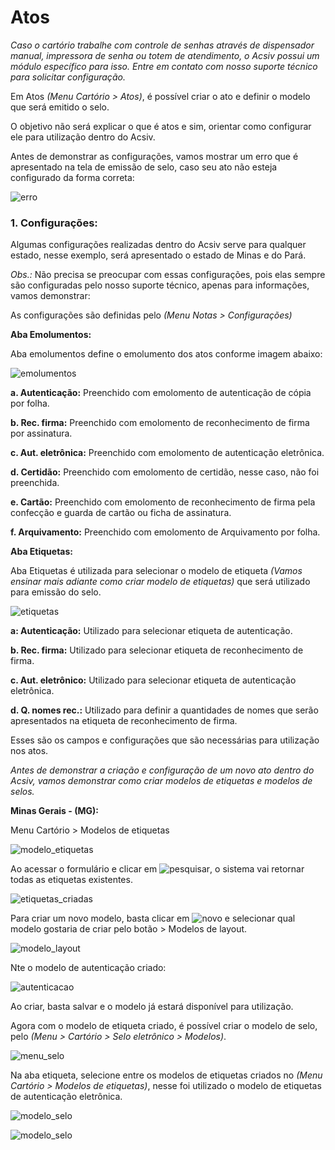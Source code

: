 # Atos

*Caso o cartório trabalhe com controle de senhas através de dispensador manual, impressora de senha ou totem de atendimento, o Acsiv possui um módulo específico para isso. Entre em contato com nosso suporte técnico para solicitar configuração.*

Em Atos *(Menu Cartório > Atos)*, é possível criar o ato e definir o modelo que será emitido o selo.

O objetivo não será explicar o que é atos e sim, orientar como configurar ele para utilização dentro do Acsiv.

Antes de demonstrar as configurações, vamos mostrar um erro que é apresentado na tela de emissão de selo, caso seu ato não esteja configurado da forma correta:

![erro](https://github.com/gislenetavaresacsiv/Atos/blob/main/MG/MODELO_NAO_CONFIGURADO.PNG)

### 1. Configurações:

Algumas configurações realizadas dentro do Acsiv serve para qualquer estado, nesse exemplo, será apresentado o estado de Minas e do Pará.

*Obs.:* Não precisa se preocupar com essas configurações, pois elas sempre são configuradas pelo nosso suporte técnico, apenas para informações, vamos demonstrar:

As configurações são definidas pelo *(Menu Notas > Configurações)*

**Aba Emolumentos:**

Aba emolumentos define o emolumento dos atos conforme imagem abaixo:

![emolumentos](https://github.com/gislenetavaresacsiv/Atos/blob/main/MG/CONFIGURACOES_EMOLUMENTOS_NOTAS.PNG)


**a. Autenticação:** Preenchido com emolomento de autenticação de cópia por folha.

**b. Rec. firma:** Preenchido com emolomento de reconhecimento de firma por assinatura. 

**c. Aut. eletrônica:** Preenchido com emolomento de autenticação eletrônica.

**d. Certidão:** Preenchido com emolomento de certidão, nesse caso, não foi preenchida.

**e. Cartão:** Preenchido com emolomento de reconhecimento de firma pela confecção e guarda de cartão ou ficha de assinatura.

**f. Arquivamento:** Preenchido com emolomento de Arquivamento por folha.

**Aba Etiquetas:**

Aba Etiquetas é utilizada para selecionar o modelo de etiqueta *(Vamos ensinar mais adiante como criar modelo de etiquetas)* que será utilizado para emissão do selo.

![etiquetas](https://github.com/gislenetavaresacsiv/Atos/blob/main/MG/CONFIGURACOES_ETIQUETAS_NOTAS.PNG)

**a: Autenticação:** Utilizado para selecionar etiqueta de autenticação.

**b. Rec. firma:** Utilizado para selecionar etiqueta de reconhecimento de firma.

**c. Aut. eletrônico:** Utilizado para selecionar etiqueta de autenticação eletrônica.

**d. Q. nomes rec.:** Utilizado para definir a quantidades de nomes que serão apresentados na etiqueta de reconhecimento de firma.

Esses são os campos e configurações que são necessárias para utilização nos atos.

*Antes de demonstrar a criação e configuração de um novo ato dentro do Acsiv, vamos demonstrar como criar modelos de etiquetas e modelos de selos.*

**Minas Gerais - (MG):**

Menu Cartório > Modelos de etiquetas

![modelo_etiquetas](https://github.com/gislenetavaresacsiv/Atos/blob/main/MG/MENU_CARTORIO_MODELOS_ETIQUETAS.png)

Ao acessar o formulário e clicar em ![pesquisar](https://github.com/gislenetavaresacsiv/Atos/blob/main/BOTOES/PESQUISAR.PNG), o sistema vai retornar todas as etiquetas existentes.

![etiquetas_criadas](https://github.com/gislenetavaresacsiv/Atos/blob/main/MG/MODELO_ETIQUETAS_CRIADAS.PNG)

Para criar um novo modelo, basta clicar em ![novo](https://github.com/gislenetavaresacsiv/Atos/blob/main/BOTOES/NOVO.PNG) e selecionar qual modelo gostaria de criar pelo botão > Modelos de layout.

![modelo_layout](https://github.com/gislenetavaresacsiv/Atos/blob/main/MG/ITENS_LAYOUT.png)

 Nte o modelo de autenticação criado:
 
 ![autenticacao](https://github.com/gislenetavaresacsiv/Atos/blob/main/MG/MODELO_AUTENTICACAO_CRIADO.PNG)
 
 Ao criar, basta salvar e o modelo já estará disponível para utilização.
 
 Agora com o modelo de etiqueta criado, é possível criar o modelo de selo, pelo *(Menu > Cartório > Selo eletrônico > Modelos)*.
 
 ![menu_selo](https://github.com/gislenetavaresacsiv/Atos/blob/main/MG/CRIAR_MODELO_SELO.png)
 
 Na aba etiqueta, selecione entre os modelos de etiquetas criados no *(Menu Cartório > Modelos de etiquetas)*, nesse foi utilizado o modelo de etiquetas de autenticação eletrônica.
 
 ![modelo_selo](https://github.com/gislenetavaresacsiv/Atos/blob/main/MG/MODELO_ETIQUETAS.png)
 
 ![modelo_selo](https://github.com/gislenetavaresacsiv/Atos/blob/main/MG/SELO_ELETRONICO_MODELO_CRIADO.PNG)
 



